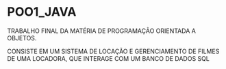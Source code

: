 # POO1_JAVA
TRABALHO FINAL DA MATÉRIA DE PROGRAMAÇÃO ORIENTADA A OBJETOS.

CONSISTE EM UM SISTEMA DE LOCAÇÃO E GERENCIAMENTO DE FILMES DE UMA LOCADORA, QUE INTERAGE COM UM BANCO DE DADOS SQL
